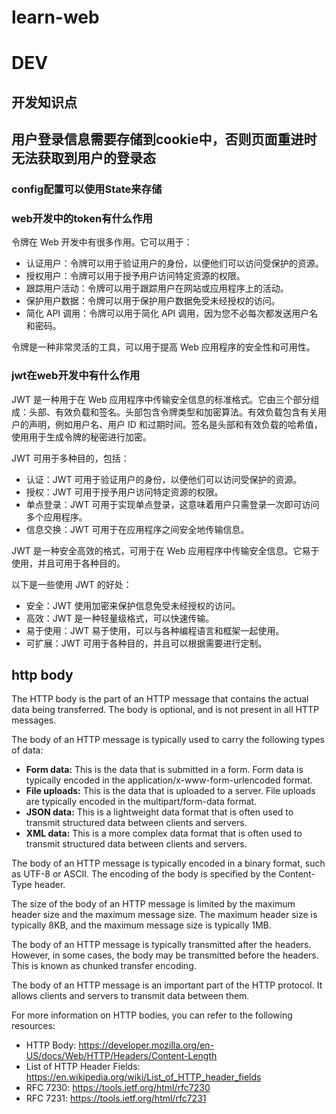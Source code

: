 # learn-web

# DEV

## 开发知识点

## 用户登录信息需要存储到cookie中，否则页面重进时无法获取到用户的登录态

### config配置可以使用State来存储

### web开发中的token有什么作用

令牌在 Web 开发中有很多作用。它可以用于：

- 认证用户：令牌可以用于验证用户的身份，以便他们可以访问受保护的资源。
- 授权用户：令牌可以用于授予用户访问特定资源的权限。
- 跟踪用户活动：令牌可以用于跟踪用户在网站或应用程序上的活动。
- 保护用户数据：令牌可以用于保护用户数据免受未经授权的访问。
- 简化 API 调用：令牌可以用于简化 API 调用，因为您不必每次都发送用户名和密码。

令牌是一种非常灵活的工具，可以用于提高 Web 应用程序的安全性和可用性。

### jwt在web开发中有什么作用

JWT 是一种用于在 Web 应用程序中传输安全信息的标准格式。它由三个部分组成：头部、有效负载和签名。头部包含令牌类型和加密算法。有效负载包含有关用户的声明，例如用户名、用户 ID 和过期时间。签名是头部和有效负载的哈希值，使用用于生成令牌的秘密进行加密。

JWT 可用于多种目的，包括：

- 认证：JWT 可用于验证用户的身份，以便他们可以访问受保护的资源。
- 授权：JWT 可用于授予用户访问特定资源的权限。
- 单点登录：JWT 可用于实现单点登录，这意味着用户只需登录一次即可访问多个应用程序。
- 信息交换：JWT 可用于在应用程序之间安全地传输信息。

JWT 是一种安全高效的格式，可用于在 Web 应用程序中传输安全信息。它易于使用，并且可用于各种目的。

以下是一些使用 JWT 的好处：

- 安全：JWT 使用加密来保护信息免受未经授权的访问。
- 高效：JWT 是一种轻量级格式，可以快速传输。
- 易于使用：JWT 易于使用，可以与各种编程语言和框架一起使用。
- 可扩展：JWT 可用于各种目的，并且可以根据需要进行定制。

## http body

The HTTP body is the part of an HTTP message that contains the actual data being transferred. The body is optional, and is not present in all HTTP messages.

The body of an HTTP message is typically used to carry the following types of data:

* **Form data:** This is the data that is submitted in a form. Form data is typically encoded in the application/x-www-form-urlencoded format.
* **File uploads:** This is the data that is uploaded to a server. File uploads are typically encoded in the multipart/form-data format.
* **JSON data:** This is a lightweight data format that is often used to transmit structured data between clients and servers.
* **XML data:** This is a more complex data format that is often used to transmit structured data between clients and servers.

The body of an HTTP message is typically encoded in a binary format, such as UTF-8 or ASCII. The encoding of the body is specified by the Content-Type header.

The size of the body of an HTTP message is limited by the maximum header size and the maximum message size. The maximum header size is typically 8KB, and the maximum message size is typically 1MB.

The body of an HTTP message is typically transmitted after the headers. However, in some cases, the body may be transmitted before the headers. This is known as chunked transfer encoding.

The body of an HTTP message is an important part of the HTTP protocol. It allows clients and servers to transmit data between them.

For more information on HTTP bodies, you can refer to the following resources:

* HTTP Body: https://developer.mozilla.org/en-US/docs/Web/HTTP/Headers/Content-Length
* List of HTTP Header Fields: https://en.wikipedia.org/wiki/List_of_HTTP_header_fields
* RFC 7230: https://tools.ietf.org/html/rfc7230
* RFC 7231: https://tools.ietf.org/html/rfc7231